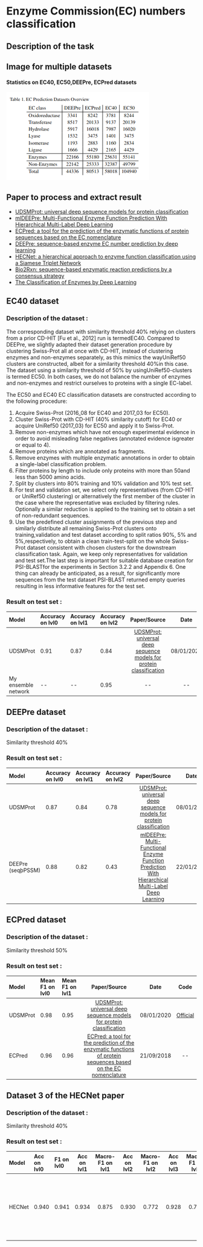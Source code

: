 # Enzyme Commission(EC) numbers classification

## Description of the task

## Image for multiple datasets

#### Statistics on EC40, EC50,DEEPre, ECPred datasets  
![stats_EC40_EC50_DEEPre_ECPred](stats_EC40_EC50_DEEPre_ECPred.png)

## Paper to process and extract result
- [UDSMProt: universal deep sequence models for protein classification](https://academic.oup.com/bioinformatics/article/36/8/2401/5698270)
- [mlDEEPre: Multi-Functional Enzyme Function Prediction With Hierarchical Multi-Label Deep Learning](https://www.ncbi.nlm.nih.gov/pmc/articles/PMC6349967/)
- [ECPred: a tool for the prediction of the enzymatic functions of protein sequences based on the EC nomenclature](https://bmcbioinformatics.biomedcentral.com/articles/10.1186/s12859-018-2368-y)
- [DEEPre: sequence-based enzyme EC number prediction by deep learning](https://www.ncbi.nlm.nih.gov/pmc/articles/PMC6030869/)
- [HECNet: a hierarchical approach to enzyme function classification using a Siamese Triplet Network](https://academic.oup.com/bioinformatics/article-abstract/36/17/4583/5843785)
- [Bio2Rxn: sequence-based enzymatic reaction predictions by a consensus strategy](https://academic.oup.com/bioinformatics/article/36/11/3600/5766113?searchresult=1)
- [The Classification of Enzymes by Deep Learning](https://ieeexplore.ieee.org/stamp/stamp.jsp?tp=&arnumber=9086514)

## EC40 dataset

### Description of the dataset :
The corresponding dataset with similarity threshold 40% relying on clusters from a prior CD-HIT [Fu et al., 2012] run is termedEC40. Compared to DEEPre, we slightly adapted their dataset generation procedure by clustering Swiss-Prot all at once with CD-HIT, instead of clustering enzymes and non-enzymes separately, as this mimics the wayUniRef50 clusters are constructed, albeit for a similarity threshold 40%in  this  case.  The  dataset  using  a  similarity  threshold  of  50%  by  usingUniRef50-clusters is termed EC50. In both cases, we do not balance the number of enzymes and non-enzymes and restrict ourselves to proteins with a single EC-label.

The  EC50  and  EC40  EC  classification  datasets  are  constructed according to the following procedure:
1.   Acquire Swiss-Prot (2016_08 for EC40 and 2017_03 for EC50).
2.   Cluster Swiss-Prot with CD-HIT (40% similarity cutoff) for EC40 or acquire UniRef50 (2017_03) for EC50 and apply it to Swiss-Prot.
3.   Remove non-enzymes which have not enough experimental evidence in order to avoid misleading false negatives (annotated evidence isgreater or equal to 4).
4.   Remove proteins which are annotated as fragments.
5.   Remove  enzymes  with  multiple  enzymatic  annotations  in  order  to obtain a single-label classification problem.
6.   Filter proteins by length to include only proteins with more than 50and less than 5000 amino acids.
7.   Split by clusters into 80% training and 10% validation and 10% test set.
8.   For test and validation set, we select only representatives (from CD-HIT or UniRef50 clustering) or alternatively the first member of the cluster in the case where the representative was excluded by filtering rules. Optionally a similar reduction is applied to the training set to obtain a set of non-redundant sequences.
9.   Use  the  predefined  cluster  assignments  of  the  previous  step  and similarly distribute all remaining Swiss-Prot clusters onto training,validation and test dataset according to split ratios 90%, 5% and 5%,respectively, to obtain a clean train-test-split on the whole Swiss-Prot dataset consistent with chosen clusters for the downstream classification task. Again, we keep only representatives for validation and test set.The last step is important for suitable database creation for PSI-BLASTfor the experiments in Section 3.2.2 and Appendix 6. One thing can already be anticipated, as a result, for significantly more sequences from the test dataset PSI-BLAST returned empty queries resulting in less informative features for the test set.

### Result on test set :

| Model | Accuracy on lvl0 | Accuracy on lvl1  | Accuracy on lvl2 | Paper/Source | Date | Code |
| :------------- | :------------- | :------------- | :-------- | :-----: | :-----: | :-----: |
| UDSMProt | 0.91 | 0.87 | 0.84 | [UDSMProt: universal deep sequence models for protein classification](https://academic.oup.com/bioinformatics/article/36/8/2401/5698270) | 08/01/2020  | [Official](https://github.com/nstrodt/UDSMProt)
| My ensemble network | -- | -- | 0.95 | -- | -- | -- |

## DEEPre dataset

### Description of the dataset :
Similarity threshold 40%

### Result on test set :

| Model | Accuracy on lvl0 | Accuracy on lvl1  | Accuracy on lvl2 | Paper/Source | Date | Code |
| :------------- | :------------- | :------------- | :-------- | :-----: | :-----: | :-----: |
| UDSMProt | 0.87 | 0.84 | 0.78 | [UDSMProt: universal deep sequence models for protein classification](https://academic.oup.com/bioinformatics/article/36/8/2401/5698270) | 08/01/2020  | [Official](https://github.com/nstrodt/UDSMProt)
| DEEPre (seqþPSSM) | 0.88 | 0.82 | 0.43 | [mlDEEPre: Multi-Functional Enzyme Function Prediction With Hierarchical Multi-Label Deep Learning](https://www.ncbi.nlm.nih.gov/pmc/articles/PMC6349967/) | 22/01/2019 | -- |

## ECPred dataset

### Description of the dataset :
Similarity threshold 50%

### Result on test set :

| Model | Mean F1 on lvl0 | Mean F1 on lvl1  | Paper/Source | Date | Code |
| :------------- | :------------- | :-------- | :-----: | :-----: | :-----: |
| UDSMProt | 0.98 | 0.95 | [UDSMProt: universal deep sequence models for protein classification](https://academic.oup.com/bioinformatics/article/36/8/2401/5698270) | 08/01/2020  | [Official](https://github.com/nstrodt/UDSMProt)
| ECPred | 0.96 | 0.96 | [ECPred: a tool for the prediction of the enzymatic functions of protein sequences based on the EC nomenclature](https://bmcbioinformatics.biomedcentral.com/articles/10.1186/s12859-018-2368-y) | 21/09/2018 | -- |


## Dataset 3 of the HECNet paper

### Description of the dataset :
Similarity threshold 40%

### Result on test set :

| Model | Acc on lvl0 | F1 on lvl0 | Acc on lvl1 | Macro-F1 on lvl1 | Acc on lvl2 | Macro-F1 on lvl2 | Acc on lvl3 | Macro-F1 on lvl3 | Acc on lvl4 | Macro-F1 on lvl4 | Paper/Source | Date | Code |
| :------------- | :------------- | :-------- | :-----: | :-----: | :-----: | :-----: | :-----: | :-----: | :-----: | :-----: | :-----: | :-----: | :-----: |
| HECNet | 0.940 | 0.941 | 0.934 | 0.875 | 0.930 | 0.772 | 0.928 | 0.794 | 0.912 | 0.819 | [HECNet: a hierarchical approach to enzyme function classification using a Siamese Triplet Network ](https://academic.oup.com/bioinformatics/article-abstract/36/17/4583/5843785?redirectedFrom=fulltext) | 01/09/2020  | --
